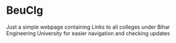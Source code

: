 # BeuClg
Just a simple webpage containing Links to all colleges under Bihar Engineering University for easier navigation and checking updates
